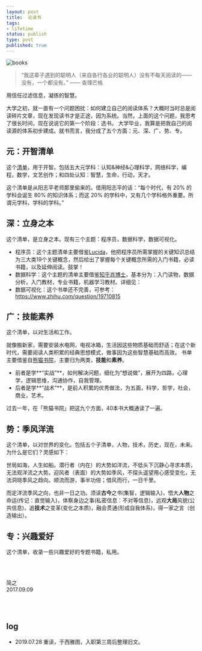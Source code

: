 ```yaml
--- 
layout: post
title:  论读书
tags: 
- lifetime
status: publish
type: post
published: true
---
```



![books](https://i.imgur.com/ahPdfzI.png)



> “我这辈子遇到的聪明人（来自各行各业的聪明人）没有不每天阅读的——没有，一个都没有。” —— 查理芒格

用信任过滤信息，凝练的智慧。 

大学之初，就一直有一个问题困扰：如何建立自己的阅读体系？大概时当时总是阅读碎片文章，现在发现读书才是正途，因为系统。当然，上面的这个问题，我思考了很长时间，现在说说它的第一个阶段：选书。
大学毕业，我算是把我自己的阅读源的体系初步建成。就书而言，我分成了五个方面：元、深、广、势、专。
	
## 元：开智清单
	
这个[清单](https://www.douban.com/doulist/41691053/)，用于开智。包括五大元学科：认知&神经&心理科学，网络科学，编程，数学，文艺创作；和四处认知：智慧，生命，行动，天才。

这个清单是从阳志平老师那里偷来的。借用阳志平的话：“每个时代，有 20% 的学科会诞生 80% 的知识体系；而这 20% 的学科中，又有几个学科格外重要。所谓元学科，学科的学科。”
	
## 深：立身之本
	
这个清单，是立身之本。现有三个主题：程序员，数据科学，数据可视化。

- 程序员：这个主题清单主要借鉴[Lucida](http://lucida.me/blog/developer-reading-list/)，他把程序员所需掌握的关键知识总结为三大类19个关键概念，然后给出了掌握每个关键概念所需的入门书籍，必读书籍，以及延伸阅读。鼓掌！ 
- 数据科学：这个主题的清单主要借鉴[知乎肖博士](https://www.zhihu.com/question/20757000)，基本分为：入门读物，数据分析，入门教材，专业书籍，机器学习教材。详细见： 
- 数据可视化：这个书单还不完善，可参考：https://www.zhihu.com/question/19710815
	
## 广：技能素养
	
这个清单，以对生活和工作。

就像搬新家，需要安装水电网，电视冰箱，生活因这些物质基础而舒适；在这个新时代，需要阅读人类积累的经典思想模式，做事因为这些智慧基础而高效。
书单主要借鉴自[熊猫书院](https://www.douban.com/doulist/43794165/)，主要归为两类，**技能**和**素养**。

* 前者是学**“实战”**，如何解决问题，细化为“想说做”，展开为四路，心理学，逻辑思维，沟通协作，自我管理。
* 后者是学**“战术”**，是前人积累的优秀做法，为五面，科学，哲学，社会，商业，艺术。

过去一年，在「熊猫书院」把这九个方面，40本书大概通读了一遍。
	
## 势：季风洋流
	
这个清单，以对世界的变化。包括五个子清单，人物，技术，历史，现在，未来。为什么是它们？灵感如下：

世局如海，人生如船。潜行者（内在）的大势如洋流，不低头下沉静心寻求本质，无法观洋流之大势。迎风者（表面）的大势如季风，不探头遥望用心感受变化，无法洞晓季风之趋向。顺流而游，事半功倍；借风而行，一日千里。

而定洋流季风之向，也非一日之功。须读**古今**之书(集智，逻辑输入)，悟大**人物**之命运(传记：直觉输入)，体察身边之事(私密信息：不对等信息)，远观**大局**风貌(公共信息)，追**技术**之变革(变化之本质)，融会贯通(形成自我体系)，得一家之言（创造输出）。
	
## 专：兴趣爱好
	
这个清单，收录一些兴趣爱好的专题书籍，私用。



<br>
<br>

简之           
2017.09.09	

<br>
<br>



## log

* 2019.07.28 重读，于西雅图，入职第三周后整理旧文。
